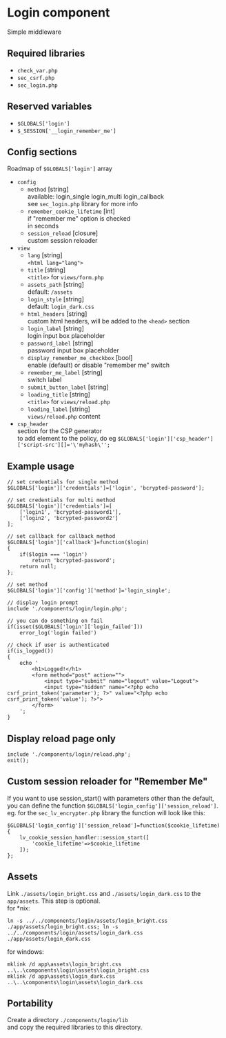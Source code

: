 # Login component
Simple middleware

## Required libraries
* `check_var.php`
* `sec_csrf.php`
* `sec_login.php`

## Reserved variables
* `$GLOBALS['login']`
* `$_SESSION['__login_remember_me']`

## Config sections
Roadmap of `$GLOBALS['login']` array
* `config`
	* `method` [string]  
		available: login_single login_multi login_callback  
		see `sec_login.php` library for more info
	* `remember_cookie_lifetime` [int]  
		if "remember me" option is checked  
		in seconds
	* `session_reload` [closure]  
		custom session reloader
* `view`
	* `lang` [string]  
		`<html lang="lang">`
	* `title` [string]  
		`<title>` for `views/form.php`
	* `assets_path` [string]  
		default: `/assets`
	* `login_style` [string]  
		default: `login_dark.css`
	* `html_headers` [string]  
		custom html headers, will be added to the `<head>` section
	* `login_label` [string]  
		login input box placeholder
	* `password_label` [string]  
		password input box placeholder
	* `display_remember_me_checkbox` [bool]  
		enable (default) or disable "remember me" switch
	* `remember_me_label` [string]  
		switch label
	* `submit_button_label` [string]
	* `loading_title` [string]  
		`<title>` for `views/reload.php`
	* `loading_label` [string]  
		`views/reload.php` content
* `csp_header`  
	section for the CSP generator  
	to add element to the policy, do eg `$GLOBALS['login']['csp_header']['script-src'][]='\'myhash\'';`

## Example usage
```
// set credentials for single method
$GLOBALS['login']['credentials']=['login', 'bcrypted-password'];

// set credentials for multi method
$GLOBALS['login']['credentials']=[
	['login1', 'bcrypted-password1'],
	['login2', 'bcrypted-password2']
];

// set callback for callback method
$GLOBALS['login']['callback']=function($login)
{
	if($login === 'login')
		return 'bcrypted-password';
	return null;
};

// set method
$GLOBALS['login']['config']['method']='login_single';

// display login prompt
include './components/login/login.php';

// you can do something on fail
if(isset($GLOBALS['login']['login_failed']))
	error_log('login failed')

// check if user is authenticated
if(is_logged())
{
	echo '
		<h1>Logged!</h1>
		<form method="post" action="">
			<input type="submit" name="logout" value="Logout">
			<input type="hidden" name="<?php echo csrf_print_token('parameter'); ?>" value="<?php echo csrf_print_token('value'); ?>">
		</form>
	';
}
```

## Display reload page only
```
include './components/login/reload.php';
exit();
```

## Custom session reloader for "Remember Me"
If you want to use session_start() with parameters other than the default,  
you can define the function `$GLOBALS['login_config']['session_reload']`.  
eg. for the `sec_lv_encrypter.php` library the function will look like this:
```
$GLOBALS['login_config']['session_reload']=function($cookie_lifetime)
{
	lv_cookie_session_handler::session_start([
		'cookie_lifetime'=>$cookie_lifetime
	]);
};
```

## Assets
Link `./assets/login_bright.css` and `./assets/login_dark.css` to the `app/assets`. This step is optional.  
for *nix:
```
ln -s ../../components/login/assets/login_bright.css ./app/assets/login_bright.css; ln -s ../../components/login/assets/login_dark.css ./app/assets/login_dark.css
```
for windows:
```
mklink /d app\assets\login_bright.css ..\..\components\login\assets\login_bright.css
mklink /d app\assets\login_dark.css ..\..\components\login\assets\login_dark.css
```

## Portability
Create a directory `./components/login/lib`  
and copy the required libraries to this directory.
